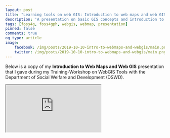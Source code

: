 ```yaml
---
layout: post
title: "Learning tools on web GIS: Introduction to web maps and web GIS"
description: 'A presentation on basic GIS concepts and introduction to Web Maps and Web GIS given during the Training-Workshop on WebGIS Tools with the Department of Social Welfare and Development (DSWD)'
tags: [foss4g, foss4gph, webgis, webmap, presentation]
pinned: false
comments: true
og_type: article
image:
    facebook: /img/posts/2019-10-10-intro-to-webmaps-and-webgis/main.png
    twitter: /img/posts/2019-10-10-intro-to-webmaps-and-webgis/main.png
---
```

Below is a copy of my **Introduction to Web Maps and Web GIS** presentation that I gave during my Training-Workshop on WebGIS Tools with the Department of Social Welfare and Development (DSWD).

<div class="embed-responsive embed-responsive-16by9">
    <iframe src='https://docs.google.com/presentation/d/e/2PACX-1vTpgCB4Fyt0eFHOVMofHI3VykD_52lnMz-7vKkSYdWDCUeclPC1QhMICce-8E6qlA1AlS8U6ghsTiu3/embed?start=false&loop=false&delayms=60000' allowfullscreen='true' mozallowfullscreen='true' webkitallowfullscreen='true'></iframe>
</div>
